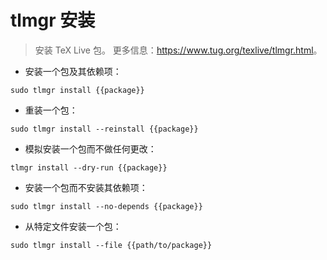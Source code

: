 # tlmgr 安装

> 安装 TeX Live 包。
> 更多信息：<https://www.tug.org/texlive/tlmgr.html>。

- 安装一个包及其依赖项：

`sudo tlmgr install {{package}}`

- 重装一个包：

`sudo tlmgr install --reinstall {{package}}`

- 模拟安装一个包而不做任何更改：

`tlmgr install --dry-run {{package}}`

- 安装一个包而不安装其依赖项：

`sudo tlmgr install --no-depends {{package}}`

- 从特定文件安装一个包：

`sudo tlmgr install --file {{path/to/package}}`